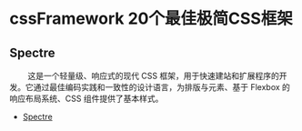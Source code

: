 # cssFramework 20个最佳极简CSS框架

## Spectre
&emsp;&emsp; 这是一个轻量级、响应式的现代 CSS 框架，用于快速建站和扩展程序的开发。它通过最佳编码实践和一致性的设计语言，为排版与元素、基于 Flexbox 的响应布局系统、CSS 组件提供了基本样式。
- [Spectre](https://picturepan2.github.io/spectre/getting-started.html)
